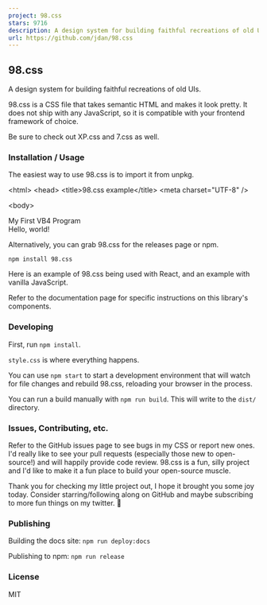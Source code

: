 ```yaml
---
project: 98.css
stars: 9716
description: A design system for building faithful recreations of old UIs
url: https://github.com/jdan/98.css
---
```


98.css
------

A design system for building faithful recreations of old UIs.

98.css is a CSS file that takes semantic HTML and makes it look pretty. It does not ship with any JavaScript, so it is compatible with your frontend framework of choice.

Be sure to check out XP.css and 7.css as well.

### Installation / Usage

The easiest way to use 98.css is to import it from unpkg.

<!DOCTYPE html\>
<html\>
<head\>
  <title\>98.css example</title\>
  <meta charset\="UTF-8" />
  <link rel\="stylesheet" href\="https://unpkg.com/98.css" />
</head\>

<body\>
  <div class\="window" style\="margin: 32px; width: 250px"\>
    <div class\="title-bar"\>
      <div class\="title-bar-text"\>
        My First VB4 Program
      </div\>
    </div\>
    <div class\="window-body"\>
      <p\>Hello, world!</p\>
    </div\>
  </div\>
</body\>
</html\>

Alternatively, you can grab 98.css for the releases page or npm.

```
npm install 98.css
```

Here is an example of 98.css being used with React, and an example with vanilla JavaScript.

Refer to the documentation page for specific instructions on this library's components.

### Developing

First, run `npm install`.

`style.css` is where everything happens.

You can use `npm start` to start a development environment that will watch for file changes and rebuild 98.css, reloading your browser in the process.

You can run a build manually with `npm run build`. This will write to the `dist/` directory.

### Issues, Contributing, etc.

Refer to the GitHub issues page to see bugs in my CSS or report new ones. I'd really like to see your pull requests (especially those new to open-source!) and will happily provide code review. 98.css is a fun, silly project and I'd like to make it a fun place to build your open-source muscle.

Thank you for checking my little project out, I hope it brought you some joy today. Consider starring/following along on GitHub and maybe subscribing to more fun things on my twitter. 👋

### Publishing

Building the docs site: `npm run deploy:docs`

Publishing to npm: `npm run release`

### License

MIT
